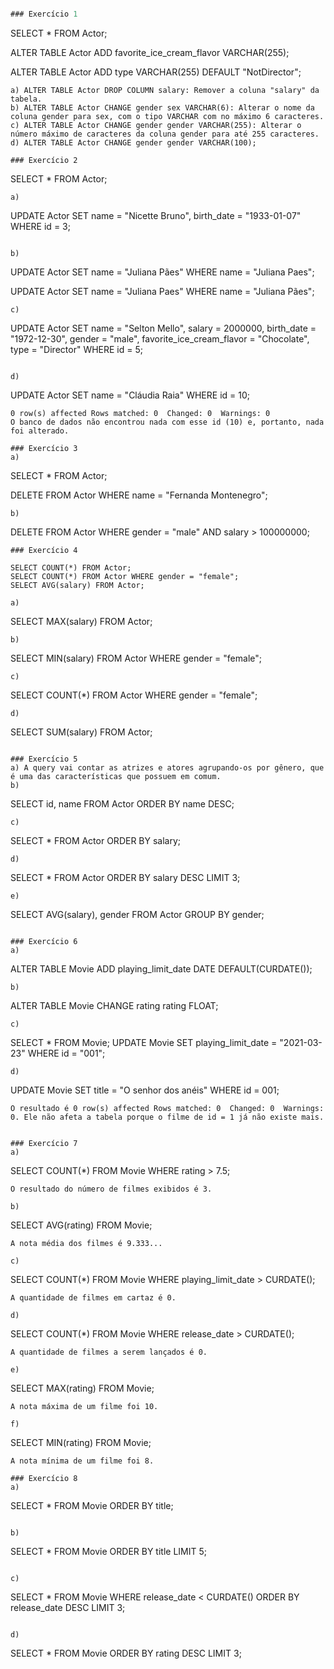 ```sql

### Exercício 1
```
SELECT * FROM Actor;

ALTER TABLE Actor ADD favorite_ice_cream_flavor VARCHAR(255);

ALTER TABLE Actor ADD type VARCHAR(255) DEFAULT "NotDirector";
```
a) ALTER TABLE Actor DROP COLUMN salary: Remover a coluna "salary" da tabela.
b) ALTER TABLE Actor CHANGE gender sex VARCHAR(6): Alterar o nome da coluna gender para sex, com o tipo VARCHAR com no máximo 6 caracteres.
c) ALTER TABLE Actor CHANGE gender gender VARCHAR(255): Alterar o número máximo de caracteres da coluna gender para até 255 caracteres.
d) ALTER TABLE Actor CHANGE gender gender VARCHAR(100);

### Exercício 2
```
SELECT * FROM Actor;
```
a) 
```
UPDATE Actor
SET name = "Nicette Bruno", birth_date = "1933-01-07"
WHERE id = 3;
```

b)
```
UPDATE Actor
SET name = "Juliana Pães"
WHERE name = "Juliana Paes";

UPDATE Actor
SET name = "Juliana Paes"
WHERE name = "Juliana Pães";
```
c) 
```
UPDATE Actor
SET name = "Selton Mello", 
	salary = 2000000,
	birth_date = "1972-12-30",
	gender = "male", 
	favorite_ice_cream_flavor = "Chocolate",
	type = "Director"
WHERE id = 5;
```

d)
```
UPDATE Actor
SET name = "Cláudia Raia"
WHERE id = 10;
```
0 row(s) affected Rows matched: 0  Changed: 0  Warnings: 0
O banco de dados não encontrou nada com esse id (10) e, portanto, nada foi alterado.

### Exercício 3
a)
```
SELECT * FROM Actor;

DELETE FROM Actor
WHERE name = "Fernanda Montenegro";
```
b)
```
DELETE FROM Actor
WHERE gender = "male"
AND salary > 100000000;
```
### Exercício 4

SELECT COUNT(*) FROM Actor;
SELECT COUNT(*) FROM Actor WHERE gender = "female";
SELECT AVG(salary) FROM Actor;

a)
```
SELECT MAX(salary) FROM Actor;
```
b)
```
SELECT MIN(salary)
FROM Actor
WHERE gender = "female";
```
c) 
```
SELECT COUNT(*) FROM Actor
WHERE gender = "female";
```
d)
```
SELECT SUM(salary) FROM Actor;
```

### Exercício 5
a) A query vai contar as atrizes e atores agrupando-os por gênero, que é uma das características que possuem em comum.
b) 
```
SELECT id, name FROM Actor
ORDER BY name DESC;
```
c)
``` 
SELECT * FROM Actor
ORDER BY salary;
```
d)
```
SELECT * FROM Actor
ORDER BY salary DESC
LIMIT 3;
```
e)
```
SELECT AVG(salary), gender
FROM Actor
GROUP BY gender;
```

### Exercício 6
a)
```
ALTER TABLE Movie
ADD playing_limit_date DATE DEFAULT(CURDATE());
```
b) 
```
ALTER TABLE Movie CHANGE rating rating FLOAT;
```
c)
```
SELECT * FROM Movie;
UPDATE Movie
SET playing_limit_date = "2021-03-23"
WHERE id = "001";
```
d)
```
UPDATE Movie
SET title = "O senhor dos anéis"
WHERE id = 001;

```
O resultado é 0 row(s) affected Rows matched: 0  Changed: 0  Warnings: 0. Ele não afeta a tabela porque o filme de id = 1 já não existe mais.


### Exercício 7
a)
```
SELECT COUNT(*) FROM Movie WHERE rating > 7.5;
```
O resultado do número de filmes exibidos é 3. 

b)
```
SELECT AVG(rating) FROM Movie;
```
A nota média dos filmes é 9.333...

c)
```
SELECT COUNT(*) FROM Movie WHERE playing_limit_date > CURDATE();
```
A quantidade de filmes em cartaz é 0. 

d)
```
SELECT COUNT(*) FROM Movie WHERE release_date > CURDATE();
```
A quantidade de filmes a serem lançados é 0.

e)
```
SELECT MAX(rating) FROM Movie;
```
A nota máxima de um filme foi 10.

f)
```
SELECT MIN(rating) FROM Movie;
```
A nota mínima de um filme foi 8.

### Exercício 8
a)
```
SELECT * FROM Movie ORDER BY title;
```

b)
```
SELECT * FROM Movie ORDER BY title LIMIT 5;
```

c)
```
SELECT * FROM Movie 
WHERE release_date < CURDATE() 
ORDER BY release_date DESC 
LIMIT 3;
```

d)
```
SELECT * FROM Movie 
ORDER BY rating DESC 
LIMIT 3;
```


